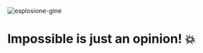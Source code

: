 

![esplosione-gine](https://github.com/omerlevennt/omerlevennt/assets/97678425/f428e70f-da8d-4a46-aac4-addf7cb079de)

  # Impossible is just an opinion! 💥
